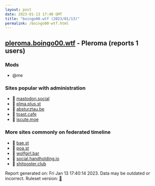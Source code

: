 ```yaml
---
layout: post
date: 2023-01-13 17:40 GMT
title: "boingo00.wtf (2023/01/13)"
permalink: /boingo00-wtf.html
---
```


## [pleroma.boingo00.wtf](https://pleroma.boingo00.wtf) - Pleroma (reports 1 users)

### Mods
 * @me

### Sites popular with administration

* 🐘 [mastodon.social](/mastodon-social.html)
* 🐘 [plma.plus.st](/plma-plus-st.html)
* 🐘 [absturztau.be](/absturztau-be.html)
* 🐘 [toast.cafe](/toast-cafe.html)
* 🐘 [iscute.moe](/iscute-moe.html)

### More sites commonly on federated timeline

* 🐘 [bae.st](/bae-st.html)
* 🐘 [poa.st](/poa-st.html)
* 🐘 [wolfgirl.bar](/wolfgirl-bar.html)
* 🐘 [social.handholding.io](/social-handholding-io.html)
* 🐘 [shitposter.club](/shitposter-club.html)

Report generated on: Fri Jan 13 17:40:14 2023. Data may be outdated or incorrect.
Ruleset version: [🧁](/version-cupcake)
